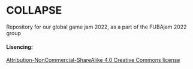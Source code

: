 # COLLAPSE
Repository for our global game jam 2022, as a part of the FUBAjam 2022 group


#### Lisencing:

[Attribution-NonCommercial-ShareAlike 4.0 Creative Commons license](https://creativecommons.org/licenses/by-nc-sa/4.0/)
